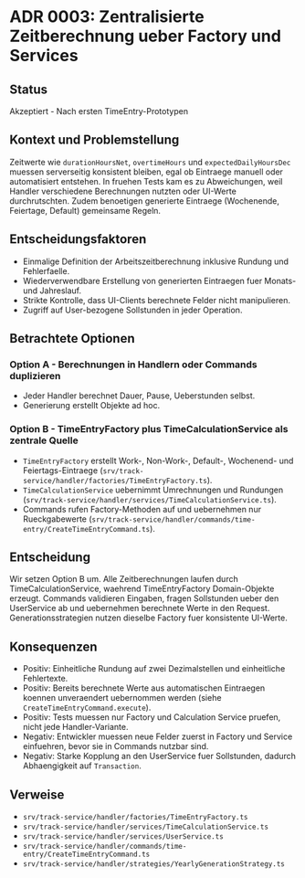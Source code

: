 # ADR 0003: Zentralisierte Zeitberechnung ueber Factory und Services

## Status
Akzeptiert - Nach ersten TimeEntry-Prototypen

## Kontext und Problemstellung
Zeitwerte wie `durationHoursNet`, `overtimeHours` und `expectedDailyHoursDec` muessen serverseitig konsistent bleiben, egal ob Eintraege manuell oder automatisiert entstehen. In fruehen Tests kam es zu Abweichungen, weil Handler verschiedene Berechnungen nutzten oder UI-Werte durchrutschten. Zudem benoetigen generierte Eintraege (Wochenende, Feiertage, Default) gemeinsame Regeln.

## Entscheidungsfaktoren
- Einmalige Definition der Arbeitszeitberechnung inklusive Rundung und Fehlerfaelle.
- Wiederverwendbare Erstellung von generierten Eintraegen fuer Monats- und Jahreslauf.
- Strikte Kontrolle, dass UI-Clients berechnete Felder nicht manipulieren.
- Zugriff auf User-bezogene Sollstunden in jeder Operation.

## Betrachtete Optionen
### Option A - Berechnungen in Handlern oder Commands duplizieren
- Jeder Handler berechnet Dauer, Pause, Ueberstunden selbst.
- Generierung erstellt Objekte ad hoc.

### Option B - TimeEntryFactory plus TimeCalculationService als zentrale Quelle
- `TimeEntryFactory` erstellt Work-, Non-Work-, Default-, Wochenend- und Feiertags-Eintraege (`srv/track-service/handler/factories/TimeEntryFactory.ts`).
- `TimeCalculationService` uebernimmt Umrechnungen und Rundungen (`srv/track-service/handler/services/TimeCalculationService.ts`).
- Commands rufen Factory-Methoden auf und uebernehmen nur Rueckgabewerte (`srv/track-service/handler/commands/time-entry/CreateTimeEntryCommand.ts`).

## Entscheidung
Wir setzen Option B um. Alle Zeitberechnungen laufen durch TimeCalculationService, waehrend TimeEntryFactory Domain-Objekte erzeugt. Commands validieren Eingaben, fragen Sollstunden ueber den UserService ab und uebernehmen berechnete Werte in den Request. Generationsstrategien nutzen dieselbe Factory fuer konsistente UI-Werte.

## Konsequenzen
- Positiv: Einheitliche Rundung auf zwei Dezimalstellen und einheitliche Fehlertexte.
- Positiv: Bereits berechnete Werte aus automatischen Eintraegen koennen unveraendert uebernommen werden (siehe `CreateTimeEntryCommand.execute`).
- Positiv: Tests muessen nur Factory und Calculation Service pruefen, nicht jede Handler-Variante.
- Negativ: Entwickler muessen neue Felder zuerst in Factory und Service einfuehren, bevor sie in Commands nutzbar sind.
- Negativ: Starke Kopplung an den UserService fuer Sollstunden, dadurch Abhaengigkeit auf `Transaction`.

## Verweise
- `srv/track-service/handler/factories/TimeEntryFactory.ts`
- `srv/track-service/handler/services/TimeCalculationService.ts`
- `srv/track-service/handler/services/UserService.ts`
- `srv/track-service/handler/commands/time-entry/CreateTimeEntryCommand.ts`
- `srv/track-service/handler/strategies/YearlyGenerationStrategy.ts`
